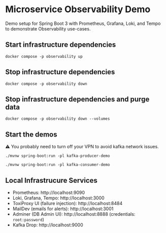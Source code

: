 # Microservice Observability Demo
Demo setup for Spring Boot 3 with Prometheus, Grafana, Loki, and Tempo to demonstrate Observability use-cases.

## Start infrastructure dependencies

```shell
docker compose -p observability up 
```

## Stop infrastructure dependencies

```shell
docker compose -p observability down
```

## Stop infrastructure dependencies and purge data

```shell
docker compose -p observability down --volumes 
```

## Start the demos
:warning:
You probably need to turn off your VPN to avoid kafka network issues.

```shell
./mvnw spring-boot:run -pl kafka-producer-demo
```
```shell
./mvnw spring-boot:run -pl kafka-consumer-demo
```

## Local Infrastrucure Services

- Prometheus: http://localhost:9090
- Loki, Grafana, Tempo: http://localhost:3000
- ToxiProxy UI (failure injection): http://localhost:8484
- MailDev (emails for alerts): http://localhost:3001
- Adminer (DB Admin UI): http://localhost:8888 (credentials: `root:password`)
- Kafka Drop: http://localhost:9000
